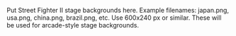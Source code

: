 Put Street Fighter II stage backgrounds here. Example filenames: japan.png, usa.png, china.png, brazil.png, etc. Use 600x240 px or similar. These will be used for arcade-style stage backgrounds.